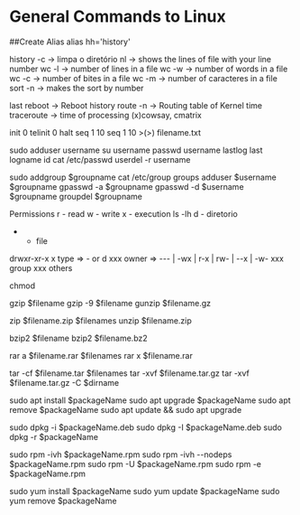 # General Commands to Linux

##Create Alias
alias hh='history'

history -c -> limpa o diretório
nl -> shows the lines of file with your line number 
wc -l -> number of lines in a file
wc -w -> number of words in a file
wc -c -> number of bites in a file
wc -m -> number of caracteres in a file
sort -n -> makes the sort by number

last reboot -> Reboot history
route -n -> Routing table of Kernel
time traceroute -> time of processing
(x)cowsay, cmatrix

init 0
telinit 0
halt
seq 1 10
seq 1 10 >(>) filename.txt

sudo adduser username
su username
passwd username
lastlog
last
logname
id
cat /etc/passwd
userdel -r username

sudo addgroup $groupname
cat /etc/group
groups
adduser $username $groupname
gpasswd -a $groupname
gpasswd -d $username $groupname
groupdel $groupname

Permissions
r - read
w - write
x - execution
ls -lh
d - diretorio
- - file

drwxr-xr-x
x type => - or d
xxx owner => --- | -wx | r-x | rw- | --x | -w-
xxx group
xxx others

chmod 

gzip $filename
gzip -9 $filename
gunzip $filename.gz

zip $filename.zip $filenames
unzip $filename.zip

bzip2 $filename
bzip2 $filename.bz2

rar a $filename.rar $filenames
rar x $filename.rar 

tar -cf $filename.tar $filenames
tar -xvf $filename.tar.gz
tar -xvf $filename.tar.gz -C $dirname

sudo apt install $packageName
sudo apt upgrade $packageName
sudo apt remove $packageName
sudo apt update && sudo apt upgrade

sudo dpkg -i $packageName.deb
sudo dpkg -I $packageName.deb
sudo dpkg -r $packageName

sudo rpm -ivh $packageName.rpm
sudo rpm -ivh --nodeps $packageName.rpm
sudo rpm -U $packageName.rpm
sudo rpm -e $packageName.rpm

sudo yum install $packageName
sudo yum update $packageName
sudo yum remove $packageName

